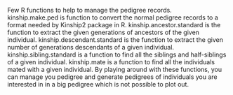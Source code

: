 Few R functions to help to manage the pedigree records.  
kinship.make.ped is function to convert the normal pedigree records to a format needed by Kinship2 package in R. 
kinship.ancestor.standard is the function to extract the given generations of ancestors of the given individual.
kinship.descendant.standard is the function to extract the given number of generations descendants of a given individual.
kinship.sibling.standard is a function to find all the siblings and half-siblings of a given individual.
kinship.mate is a function to find all the individuals mated with a given individual.
By playing around with these functions, you can manage you pedigree and generate pedigrees of individuals you are interested in in a big pedigree which is not possible to plot out.
